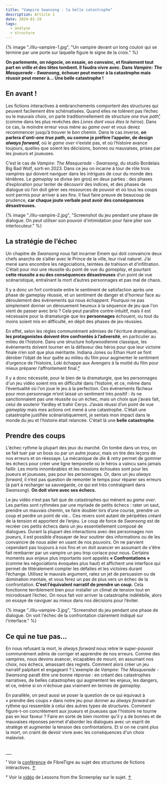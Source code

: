 ```yaml
---
title: "Vampire Swansong : la belle catastrophe"
description: Article 1
date: 2024-01-19
tags:
  - analyse
  - structure
---
```


{% image "./illu-vampire-1.jpg", "Un vampire devant un long couloir qui se termine par une porte sur laquelle figure le signe de la croix." %}



**On parlemente, on négocie, on essaie, on convainc, et finalement tout part en vrille et des têtes tombent. Il faudra vivre avec. Dans *Vampire: The Masquerade - Swansong*, échouer peut mener à la catastrophe mais réussir peut mener à… Une belle catastrophe !**

## <a id="back-note-1"> En avant !</a>

Les fictions interactives à embranchements comportent des structures qui peuvent facilement être schématisées. Quand elles ne tolèrent pas l’échec ou le mauvais choix, on parle traditionnellement de structure *one true path*<a href="#note-1">¹</a> (comme dans les plus revêches des *Livres dont vous êtes le héros*). Dans ce cas, la moindre erreur vous mène au *game over* et vous devez recommencer jusqu’à trouver le bon chemin. Dans le cas inverse, **on parlera d’*anti-one true path*, ou comme je préfère l’appeler, de design *always forward***, où le *game over* n’existe pas, et où l’histoire avance toujours, quelles que soient les décisions, bonnes ou mauvaises, prises par les joueurs et joueuses. 

C’est le cas de *Vampire: The Masquerade - Swansong*, du studio Bordelais Big Bad Wolf, sorti en 2023. Dans ce jeu on incarne à tour de rôle trois vampires qui doivent naviguer dans les intrigues de cour du monde des ténèbres. Le *gameplay* se divise (en gros) en deux parties : des phases d’exploration pour tenter de découvrir des indices, et des phases de dialogue où l’on doit gérer ses ressources de pouvoir et où tous les coups sont permis pour arriver à ses fins. Il faut faire preuve de beaucoup de prudence, **car chaque joute verbale peut avoir des conséquences désastreuses.**

{% image "./illu-vampire-2.jpg", "Screenshot du jeu pendant une phase de dialogue. On peut utiliser son pouvoir d'intimidation pour faire plier son interlocuteur." %}


## La stratégie de l’échec

Un chapitre de *Swansong* nous fait incarner Emem qui doit convaincre deux chefs anarchs de s’allier avec le Prince de la ville, leur rival naturel. J’ai mené sans encombre les négociations, teintées de trahison et d’infiltration. C’était pour moi une réussite du point de vue du *gameplay*, et pourtant **cette réussite a eu des conséquences désastreuses** d’un point de vue scénaristique, entraînant la mort d’autres personnages et pas mal de chaos. 

Il y a donc un fort contraste entre le sentiment de satisfaction après une phase de gameplay réussie, et un sentiment de danger et d'horreur face au déroulement des événements qui nous échappent. Pourquoi ne pas simplement donner un dénouement heureux à la séquence de jeu que l'on vient de passer avec brio ? Cela peut paraître contre-intuitif, mais il est nécessaire pour la dramaturgie que les **personnages** échouent, ou tout du moins soient mis en difficulté, en dépit des phases de jeu réussies.

En effet, selon les règles communément admises de l'écriture dramatique, **les protagonistes doivent être confrontés à l’adversité**, en particulier au milieu de l’histoire. Dans une structure hollywoodienne classique, les événements doivent tourner en la défaveur des héros pour que leur victoire finale n’en soit que plus méritante. Indiana Jones ou Ethan Hunt se font dérober l’objet de leur quête au milieu du film pour augmenter le sentiment d’urgence de l’histoire, Loki échappe aux Avengers à la moitié du film pour mieux préparer l’affrontement final.<a id="back-note-2"><a href="#note-2">²</a></a>

Il y a donc nécessité, pour le bien de la dramaturgie, que les personnages d'un jeu vidéo soient mis en difficulté dans l’histoire, et ce, même dans l’éventualité où l'on joue le jeu à la perfection. Ces événements fâcheux pour mon personnage m’ont laissé un sentiment très positif : ils  ne sanctionnaient pas une réussite ou un échec, mais un choix que j’avais fait, celui de soutenir Yardley et trahir Cerys. J’avais réussi d’un point de vue *gameplay* mais mes actions ont mené à une catastrophe. C’était une catastrophe justifiée scénaristiquement, je sentais mon impact dans le monde du jeu et l’histoire était relancée. C’était là une **belle catastrophe**.

## Prendre des coups

L'échec rythme la plupart des jeux du marché. On tombe dans un trou, on se fait tuer par un boss ou par un autre joueur, mais on tire des leçons de nos erreurs et on réessaye. La mécanique de *die & retry* permet de gommer les échecs pour créer une ligne temporelle où le héros a vaincu sans jamais faillir. Les morts innombrables et les missions échouées sont pour les joueurs et joueuses, pas pour les personnages. Or, dans un jeu *always forward*, il n’est pas question de remonter le temps pour réparer ses erreurs (à part à recharger sa sauvegarde, ce qui est très contraignant dans *Swansong*). **On doit vivre avec ses échecs.**

Le jeu vidéo n’est pas fait que de catastrophes qui mènent au *game over*. Les parties sont rythmées par une myriade de petits échecs : rater un saut, prendre un mauvais chemin, se faire doubler lors d’une course, prendre un coup et perdre un point de vie… Ces revers sont autant de péripéties créant de la tension et apportent de l’enjeu. Le coup de force de *Swansong* est de recréer ces petits échecs dans un jeu essentiellement composé de dialogues. Durant la plupart des interactions avec des personnages non joueurs, il est possible d’essayer de leur soutirer des informations ou de les convaincre de nous aider en usant de nos pouvoirs. On ne parvient cependant pas toujours à nos fins et on doit avancer en assumant de s'être fait rembarrer par un vampire un peu trop coriace pour nous. Certains moments aux enjeux plus importants sont appelés **« Confrontations »** (comme les négociations évoquées plus haut) et affichent une interface qui permet de littéralement compter les défaites et les victoires durant l’échange. Utilisez le mauvais argument, ratez un jet de persuasion ou de domination mentale, et vous ferez un pas de plus vers un échec de la confrontation. **C’est l’équivalent narratif de prendre un coup.**  Cela fonctionne terriblement bien pour installer un climat de tension tout en microdosant l’échec. On nous fait voir arriver la catastrophe indélébile, alors on essaye de naviguer au mieux dans nos décisions pour l’éviter. 

{% image "./illu-vampire-3.jpg", "Screenshot du jeu pendant une phase de dialogue. On voit l'échec de la confrontation clairement indiqué sur l'interface." %}


## Ce qui ne tue pas…

En nous refusant la mort, le *always forward* nous retire le super-pouvoir communément admis de corriger et apprendre de nos erreurs. Comme des vampires, nous devons avancer, incapables de mourir, en assumant nos choix, nos échecs, amassant des regrets. Comment alors créer un jeu narratif palpitant et engageant ? L'exemple de *Vampire: The Masquerade - Swansong* paraît être une bonne réponse : en créant des catastrophes narratives, de belles catastrophes qui augmentent les enjeux, les dangers, et ce, même si on n'échoue pas vraiment en termes de *gameplay*. 

En parallèle, on peut aussi se poser la question de ce qui équivaut à « prendre des coups » dans notre jeu pour donner au *always forward* un rythme qui ressemble à celui des autres types de structures. Comment figure-t-on concrètement aux joueurs et joueuses que l'histoire ne tourne pas en leur faveur ? Faire en sorte de bien montrer qu'il y a de bonnes et de mauvaises réponses permet d'aborder les dialogues avec un esprit de stratège et augmenter la tension des confrontations. Et si on ne craint plus la mort, on craint de devoir vivre avec les conséquences d'un choix malavisé.

<br>
___
<p class ="footer-note"><a id="note-1">¹</a> Voir la <a href="https://www.youtube.com/watch?v=XK8DuYULiso" target="blank">conférence</a> de FibreTigre au sujet des structures de fictions intéractives. <a href="#back-note-1">↑</a> 

<p class ="footer-note"><a id="note-2">²</a> Voir la <a href="https://www.youtube.com/watch?v=j56WPBaiPYQ" target ="blank" >vidéo</a> de Lessons from the Screenplay sur le sujet. <a href="#back-note-2">↑</a>

</p>





